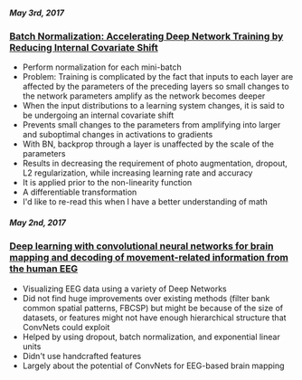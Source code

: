 ##### May 3rd, 2017
### [Batch Normalization: Accelerating Deep Network Training by Reducing Internal Covariate Shift](https://arxiv.org/abs/1502.03167)
* Perform normalization for each mini-batch
* Problem: Training is complicated by the fact that inputs to each layer are affected by the parameters of the preceding layers so small changes to the network parameters amplify as the network becomes deeper
* When the input distributions to a learning system changes, it is said to be undergoing an internal covariate shift
* Prevents small changes to the parameters from amplifying into larger and suboptimal changes in activations to gradients
* With BN, backprop through a layer is unaffected by the scale of the parameters
* Results in decreasing the requirement of photo augmentation, dropout, L2 regularization, while increasing learning rate and accuracy
* It is applied prior to the non-linearity function
* A differentiable transformation
* I'd like to re-read this when I have a better understanding of math

##### May 2nd, 2017
### [Deep learning with convolutional neural networks for brain mapping and decoding of movement-related information from the human EEG](https://arxiv.org/pdf/1703.05051.pdf)
* Visualizing EEG data using a variety of Deep Networks
* Did not find huge improvements over existing methods (filter bank common spatial patterns, FBCSP) but might be because of the size of datasets, or features might not have enough hierarchical structure that ConvNets could exploit
* Helped by using dropout, batch normalization, and exponential linear units
* Didn't use handcrafted features
* Largely about the potential of ConvNets for EEG-based brain mapping
